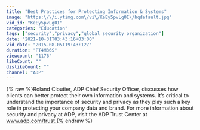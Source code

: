 ```yaml
---
title: "Best Practices for Protecting Information & Systems"
image: "https:\/\/i.ytimg.com\/vi\/KeEy5pvLg0I\/hqdefault.jpg"
vid_id: "KeEy5pvLg0I"
categories: "Education"
tags: ["security","privacy","global security organization"]
date: "2021-10-31T03:43:16+03:00"
vid_date: "2015-08-05T19:43:12Z"
duration: "PT4M36S"
viewcount: "1176"
likeCount: ""
dislikeCount: ""
channel: "ADP"
---
```

{% raw %}Roland Cloutier, ADP Chief Security Officer, discusses how clients can better protect their own information and systems. It’s critical to understand the importance of security and privacy as they play such a key role in protecting your company data and brand.  For more information about security and privacy at ADP, visit the ADP Trust Center at www.adp.com/trust.{% endraw %}
